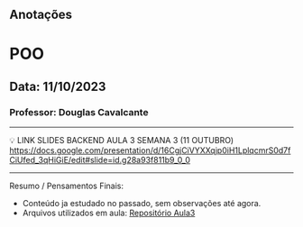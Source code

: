 ## Anotações

# POO

## Data: 11/10/2023

### Professor: Douglas Cavalcante

---

💡 LINK SLIDES BACKEND AULA 3 SEMANA 3 (11 OUTUBRO)
https://docs.google.com/presentation/d/16CgjCiVYXXqjp0iH1LplqcmrS0d7fCiUfed_3qHiGiE/edit#slide=id.g28a93f811b9_0_0

---

Resumo / Pensamentos Finais:

- Conteúdo ja estudado no passado, sem observações até agora.
- Arquivos utilizados em aula: [Repositório Aula3]()
